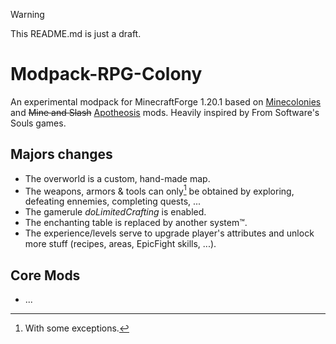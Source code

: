 > [!WARNING]  
> This README.md is just a draft.

# Modpack-RPG-Colony
An experimental modpack for MinecraftForge 1.20.1 based on [Minecolonies](https://legacy.curseforge.com/minecraft/mc-mods/minecolonies) and ~~Mine and Slash~~ [Apotheosis](https://legacy.curseforge.com/minecraft/mc-mods/apotheosis) mods. Heavily inspired by From Software's Souls games.

## Majors changes
* The overworld is a custom, hand-made map. 
* The weapons, armors & tools can only[^1] be obtained by exploring, defeating ennemies, completing quests, ...
* The gamerule _doLimitedCrafting_ is enabled.
* The enchanting table is replaced by another system™️.
* The experience/levels serve to upgrade player's attributes and unlock more stuff (recipes, areas, EpicFight skills, ...).

## Core Mods
* ...

[^1]: With some exceptions.

